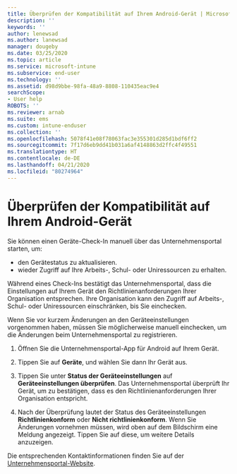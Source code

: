 ```yaml
---
title: Überprüfen der Kompatibilität auf Ihrem Android-Gerät | Microsoft-Dokumentation
description: ''
keywords: ''
author: lenewsad
ms.author: lanewsad
manager: dougeby
ms.date: 03/25/2020
ms.topic: article
ms.service: microsoft-intune
ms.subservice: end-user
ms.technology: ''
ms.assetid: d98d9bbe-98fa-48a9-8808-110435eac9e4
searchScope:
- User help
ROBOTS: ''
ms.reviewer: arnab
ms.suite: ems
ms.custom: intune-enduser
ms.collection: ''
ms.openlocfilehash: 5078f41e08f78063fac3e355301d285d1bdf6ff2
ms.sourcegitcommit: 7f17d6eb9dd41b031a6af4148863d2ffc4f49551
ms.translationtype: HT
ms.contentlocale: de-DE
ms.lasthandoff: 04/21/2020
ms.locfileid: "80274964"
---
```

# <a name="check-compliance-on-your-android-device"></a>Überprüfen der Kompatibilität auf Ihrem Android-Gerät  
Sie können einen Geräte-Check-In manuell über das Unternehmensportal starten, um:

* den Gerätestatus zu aktualisieren. 
* wieder Zugriff auf Ihre Arbeits-, Schul- oder Uniressourcen zu erhalten. 

Während eines Check-Ins bestätigt das Unternehmensportal, dass die Einstellungen auf Ihrem Gerät den Richtlinienanforderungen Ihrer Organisation entsprechen.  Ihre Organisation kann den Zugriff auf Arbeits-, Schul- oder Uniressourcen einschränken, bis Sie einchecken.  

Wenn Sie vor kurzem Änderungen an den Geräteeinstellungen vorgenommen haben, müssen Sie möglicherweise manuell einchecken, um die Änderungen beim Unternehmensportal zu registrieren. 

1. Öffnen Sie die Unternehmensportal-App für Android auf Ihrem Gerät.  

2. Tippen Sie auf **Geräte**, und wählen Sie dann Ihr Gerät aus.  

3. Tippen Sie unter **Status der Geräteeinstellungen** auf **Geräteeinstellungen überprüfen**. Das Unternehmensportal überprüft Ihr Gerät, um zu bestätigen, dass es den Richtlinienanforderungen Ihrer Organisation entspricht. 

4. Nach der Überprüfung lautet der Status des Geräteeinstellungen **Richtlinienkonform** oder **Nicht richtlinienkonform**. Wenn Sie Änderungen vornehmen müssen, wird oben auf dem Bildschirm eine Meldung angezeigt. Tippen Sie auf diese, um weitere Details anzuzeigen. 

Die entsprechenden Kontaktinformationen finden Sie auf der [Unternehmensportal-Website](https://go.microsoft.com/fwlink/?linkid=2010980).  
